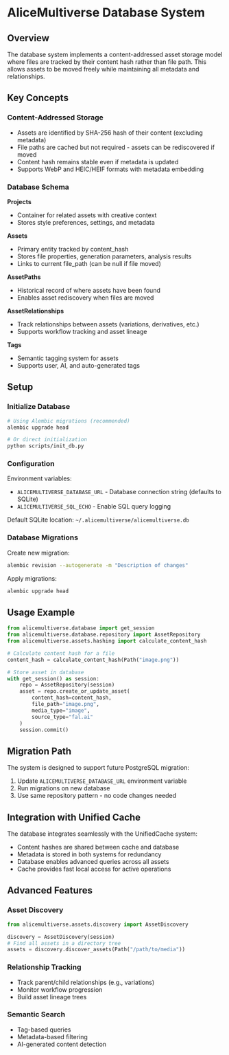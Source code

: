 # AliceMultiverse Database System

## Overview

The database system implements a content-addressed asset storage model where files are tracked by their content hash rather than file path. This allows assets to be moved freely while maintaining all metadata and relationships.

## Key Concepts

### Content-Addressed Storage
- Assets are identified by SHA-256 hash of their content (excluding metadata)
- File paths are cached but not required - assets can be rediscovered if moved
- Content hash remains stable even if metadata is updated
- Supports WebP and HEIC/HEIF formats with metadata embedding

### Database Schema

**Projects**
- Container for related assets with creative context
- Stores style preferences, settings, and metadata

**Assets**  
- Primary entity tracked by content_hash
- Stores file properties, generation parameters, analysis results
- Links to current file_path (can be null if file moved)

**AssetPaths**
- Historical record of where assets have been found
- Enables asset rediscovery when files are moved

**AssetRelationships**
- Track relationships between assets (variations, derivatives, etc.)
- Supports workflow tracking and asset lineage

**Tags**
- Semantic tagging system for assets
- Supports user, AI, and auto-generated tags

## Setup

### Initialize Database
```bash
# Using Alembic migrations (recommended)
alembic upgrade head

# Or direct initialization
python scripts/init_db.py
```

### Configuration

Environment variables:
- `ALICEMULTIVERSE_DATABASE_URL` - Database connection string (defaults to SQLite)
- `ALICEMULTIVERSE_SQL_ECHO` - Enable SQL query logging

Default SQLite location: `~/.alicemultiverse/alicemultiverse.db`

### Database Migrations

Create new migration:
```bash
alembic revision --autogenerate -m "Description of changes"
```

Apply migrations:
```bash
alembic upgrade head
```

## Usage Example

```python
from alicemultiverse.database import get_session
from alicemultiverse.database.repository import AssetRepository
from alicemultiverse.assets.hashing import calculate_content_hash

# Calculate content hash for a file
content_hash = calculate_content_hash(Path("image.png"))

# Store asset in database
with get_session() as session:
    repo = AssetRepository(session)
    asset = repo.create_or_update_asset(
        content_hash=content_hash,
        file_path="image.png",
        media_type="image",
        source_type="fal.ai"
    )
    session.commit()
```

## Migration Path

The system is designed to support future PostgreSQL migration:
1. Update `ALICEMULTIVERSE_DATABASE_URL` environment variable
2. Run migrations on new database
3. Use same repository pattern - no code changes needed

## Integration with Unified Cache

The database integrates seamlessly with the UnifiedCache system:
- Content hashes are shared between cache and database
- Metadata is stored in both systems for redundancy
- Database enables advanced queries across all assets
- Cache provides fast local access for active operations

## Advanced Features

### Asset Discovery
```python
from alicemultiverse.assets.discovery import AssetDiscovery

discovery = AssetDiscovery(session)
# Find all assets in a directory tree
assets = discovery.discover_assets(Path("/path/to/media"))
```

### Relationship Tracking
- Track parent/child relationships (e.g., variations)
- Monitor workflow progression
- Build asset lineage trees

### Semantic Search
- Tag-based queries
- Metadata-based filtering
- AI-generated content detection